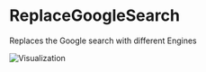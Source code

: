 # ReplaceGoogleSearch

Replaces the Google search with different Engines

![Visualization](https://github.com/CodeRadu/Vencord/assets/61953774/8b8158d2-0407-4d7b-9dff-a8b9bdc1a122)
